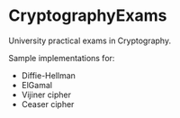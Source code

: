 # CryptographyExams
University practical exams in Cryptography.

Sample implementations for:

* Diffie-Hellman
* ElGamal
* Vijiner cipher
* Ceaser cipher
